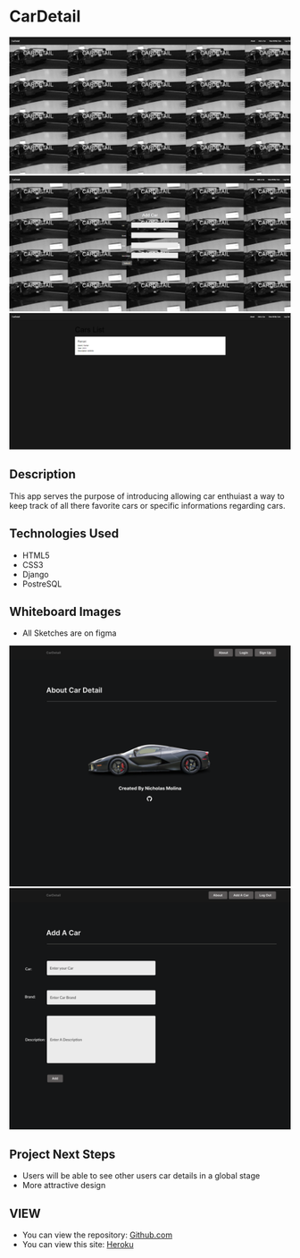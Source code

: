 # CarDetail

#### 
<img src="images/homepage.png" alt="Home Page "/>
<img src="images/Add.png" alt="Add Form Dipslay"/>
<img src="images/List.png" alt="List Dipslay"/>


## Description
This app serves the purpose of introducing allowing car enthuiast a way to keep track of all there favorite cars or 
specific informations regarding cars.

## <a name="technologiesused"></a>Technologies Used
* HTML5
* CSS3
* Django 
* PostreSQL




## Whiteboard Images
* All Sketches are on figma
<img src="images/wire1.png" alt="WireFrame "/>
<img src="images/wire2.png" alt="WireFrame2"/>

## <a name="nextsteps"></a>Project Next Steps
* Users will be able to see other users car details in a global stage
* More attractive design

## VIEW
* You can view the repository:
[Github.com](https://github.com/nicholasmolina2019/CarDetails)
* You can view this site:
[Heroku](https://cardetailx.herokuapp.com/)
    

